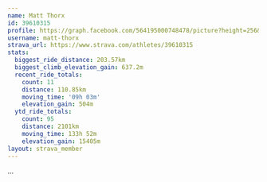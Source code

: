 ```yaml
---
name: Matt Thorx
id: 39610315
profile: https://graph.facebook.com/564195000748478/picture?height=256&width=256
username: matt-thorx
strava_url: https://www.strava.com/athletes/39610315
stats:
  biggest_ride_distance: 203.57km
  biggest_climb_elevation_gain: 637.2m
  recent_ride_totals:
    count: 11
    distance: 110.85km
    moving_time: '09h 03m'
    elevation_gain: 504m
  ytd_ride_totals:
    count: 95
    distance: 2101km
    moving_time: 133h 52m
    elevation_gain: 15405m
layout: strava_member
--- 
```

...
